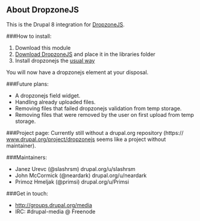 ## About DropzoneJS

This is the Drupal 8 integration for [DropzoneJS](http://www.dropzonejs.com/).

###How to install:
1. Download this module
2. [Download DropzoneJS](https://github.com/enyo/dropzone) and place it in the libraries folder
3. Install dropzonejs the [usual way](https://www.drupal.org/documentation/install/modules-themes/modules-8)

You will now have a dropzonejs element at your disposal.

###Future plans:
- A dropzonejs field widget.
- Handling already uploaded files.
- Removing files that failed dropzonejs validation from temp storage.
- Removing files that were removed by the user on first upload from temp storage.

###Project page:
Currently still without a drupal.org repository (https://
www.drupal.org/project/dropzonejs seems like a project without maintainer).

###Maintainers:
+ Janez Urevc (@slashrsm) drupal.org/u/slashrsm
+ John McCormick (@neardark) drupal.org/u/neardark
+ Primoz Hmeljak (@primsi) drupal.org/u/Primsi

###Get in touch:
 - http://groups.drupal.org/media
 - IRC: #drupal-media @ Freenode
